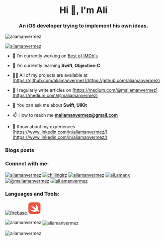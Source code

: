 <h1 align="center">Hi 👋, I'm Ali</h1>
<h3 align="center">An iOS developer trying to implement his own ideas.</h3>

<p align="left"> <img src="https://komarev.com/ghpvc/?username=aliamanvermez&label=Profile%20views&color=0e75b6&style=flat" alt="aliamanvermez" /> </p>

<p align="left"> <a href="https://github.com/ryo-ma/github-profile-trophy"><img src="https://github-profile-trophy.vercel.app/?username=aliamanvermez" alt="aliamanvermez" /></a> </p>


- 🔭 I’m currently working on [Best of IMDb's](https://github.com/aliamanvermez/ios-swift-best-of-imdbs-mvvm)

- 🌱 I’m currently learning **Swift, Objective-C**

- 👨‍💻 All of my projects are available at [https://github.com/aliamanvermez](https://github.com/aliamanvermez)

- 📝 I regularly write articles on [https://medium.com/@maliamanvermez](https://medium.com/@maliamanvermez)

- 💬 You can ask me about **Swift, UIKit**

- 📫 How to reach me **maliamanvermez@gmail.com**

- 📄 Know about my experiences [https://www.linkedin.com/in/aliamanvermez/](https://www.linkedin.com/in/aliamanvermez/)

### Blogs posts
<!-- BLOG-POST-LIST:START -->
<!-- BLOG-POST-LIST:END -->

<h3 align="left">Connect with me:</h3>
<p align="left">
<a href="https://dev.to/aliamanvermez" target="blank"><img align="center" src="https://raw.githubusercontent.com/rahuldkjain/github-profile-readme-generator/master/src/images/icons/Social/devto.svg" alt="aliamanvermez" height="30" width="40" /></a>
<a href="https://twitter.com/chillingirz" target="blank"><img align="center" src="https://raw.githubusercontent.com/rahuldkjain/github-profile-readme-generator/master/src/images/icons/Social/twitter.svg" alt="chillingirz" height="30" width="40" /></a>
<a href="https://linkedin.com/in/aliamanvermez" target="blank"><img align="center" src="https://raw.githubusercontent.com/rahuldkjain/github-profile-readme-generator/master/src/images/icons/Social/linked-in-alt.svg" alt="aliamanvermez" height="30" width="40" /></a>
<a href="https://instagram.com/ali.amanx" target="blank"><img align="center" src="https://raw.githubusercontent.com/rahuldkjain/github-profile-readme-generator/master/src/images/icons/Social/instagram.svg" alt="ali.amanx" height="30" width="40" /></a>
<a href="https://medium.com/@maliamanvermez" target="blank"><img align="center" src="https://raw.githubusercontent.com/rahuldkjain/github-profile-readme-generator/master/src/images/icons/Social/medium.svg" alt="@maliamanvermez" height="30" width="40" /></a>
<a href="https://www.youtube.com/c/ali amanvermez" target="blank"><img align="center" src="https://raw.githubusercontent.com/rahuldkjain/github-profile-readme-generator/master/src/images/icons/Social/youtube.svg" alt="ali amanvermez" height="30" width="40" /></a>
</p>

<h3 align="left">Languages and Tools:</h3>
<p align="left"> <a href="https://firebase.google.com/" target="_blank" rel="noreferrer"> <img src="https://www.vectorlogo.zone/logos/firebase/firebase-icon.svg" alt="firebase" width="40" height="40"/> </a> <a href="https://developer.apple.com/swift/" target="_blank" rel="noreferrer"> <img src="https://raw.githubusercontent.com/devicons/devicon/master/icons/swift/swift-original.svg" alt="swift" width="40" height="40"/> </a> </p>

<p><img align="left" src="https://github-readme-stats.vercel.app/api/top-langs?username=aliamanvermez&show_icons=true&locale=en&layout=compact" alt="aliamanvermez" /></p>

<p>&nbsp;<img align="center" src="https://github-readme-stats.vercel.app/api?username=aliamanvermez&show_icons=true&locale=en" alt="aliamanvermez" /></p>

<p><img align="center" src="https://github-readme-streak-stats.herokuapp.com/?user=aliamanvermez&" alt="aliamanvermez" /></p>
